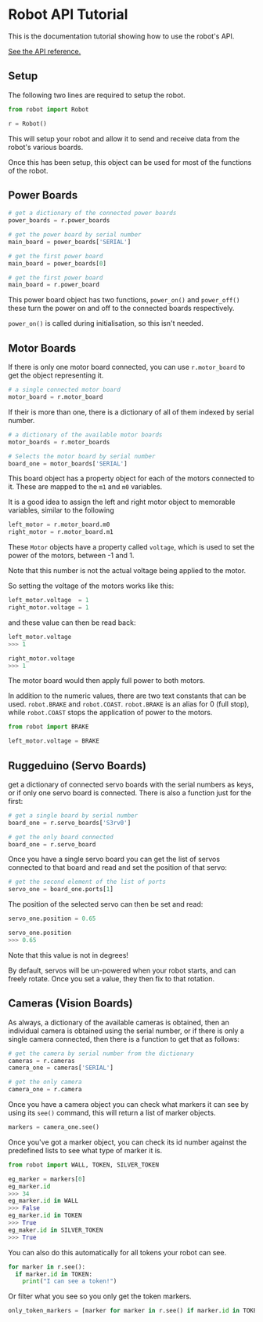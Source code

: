 # Robot API Tutorial
This is the documentation tutorial showing how to use the robot's API.

[See the API reference.](reference)

## Setup
The following two lines are required to setup the robot.

```python
from robot import Robot

r = Robot()
```

This will setup your robot and allow it to send and receive data from the robot's various boards.

Once this has been setup, this object can be used for most of the functions of the robot.

## Power Boards
```python
# get a dictionary of the connected power boards
power_boards = r.power_boards

# get the power board by serial number
main_board = power_boards['SERIAL']

# get the first power board
main_board = power_boards[0]

# get the first power board
main_board = r.power_board
```

This power board object has two functions, `power_on()` and `power_off()` these turn the power on and off to the connected boards respectively.

`power_on()` is called during initialisation, so this isn't needed.

## Motor Boards

If there is only one motor board connected, you can use `r.motor_board` to get the object representing it.
```python
# a single connected motor board
motor_board = r.motor_board
```

If their is more than one, there is a dictionary of all of them indexed by serial number.
```python
# a dictionary of the available motor boards
motor_boards = r.motor_boards

# Selects the motor board by serial number
board_one = motor_boards['SERIAL']
```

This board object has a property object for each of the motors connected to it. These are mapped to the `m1` and `m0` variables.

It is a good idea to assign the left and right motor object to memorable variables, similar to the following
```python
left_motor = r.motor_board.m0
right_motor = r.motor_board.m1
```

These `Motor` objects have a property called `voltage`, which is used to set the power of the motors, between -1 and 1.

Note that this number is not the actual voltage being applied to the motor.

So setting the voltage of the motors works like this:
```python
left_motor.voltage  = 1
right_motor.voltage = 1
```

and these value can then be read back:
```python
left_motor.voltage
>>> 1

right_motor.voltage
>>> 1
```

The motor board would then apply full power to both motors.

In addition to the numeric values, there are two text constants that can be used. `robot.BRAKE` and `robot.COAST`. `robot.BRAKE` is an alias for 0 (full stop), while `robot.COAST` stops the application of power to the motors.

```python
from robot import BRAKE

left_motor.voltage = BRAKE
```

## Ruggeduino (Servo Boards)

get a dictionary of connected servo boards with the serial numbers as keys, or if only one servo board is connected. There is also a function just for the first:
```python
# get a single board by serial number
board_one = r.servo_boards['S3rv0']

# get the only board connected
board_one = r.servo_board
```

Once you have a single servo board you can get the list of servos connected to that board and read and set the position of that servo:
```python
# get the second element of the list of ports
servo_one = board_one.ports[1]
```

The position of the selected servo can then be set and read:
```python
servo_one.position = 0.65

servo_one.position
>>> 0.65
```

Note that this value is not in degrees!

By default, servos will be un-powered when your robot starts, and can freely rotate. Once you set a value, they then fix to that rotation.

## Cameras (Vision Boards)
As always, a dictionary of the available cameras is obtained, then an individual camera is obtained using the serial number, or if there is only a single camera connected, then there is a function to get that as follows:

```python
# get the camera by serial number from the dictionary
cameras = r.cameras
camera_one = cameras['SERIAL']

# get the only camera
camera_one = r.camera
```

Once you have a camera object you can check what markers it can see by using its `see()` command, this will return a list of marker objects.
```python
markers = camera_one.see()
```

Once you've got a marker object, you can check its id number against the predefined lists to see what type of marker it is.
```python
from robot import WALL, TOKEN, SILVER_TOKEN

eg_marker = markers[0]
eg_marker.id
>>> 34
eg_marker.id in WALL
>>> False
eg_marker.id in TOKEN
>>> True
eg_maker.id in SILVER_TOKEN
>>> True
```

You can also do this automatically for all tokens your robot can see.
```python
for marker in r.see():
  if marker.id in TOKEN:
    print("I can see a token!")
```

Or filter what you see so you only get the token markers.
```python
only_token_markers = [marker for marker in r.see() if marker.id in TOKEN]
```
